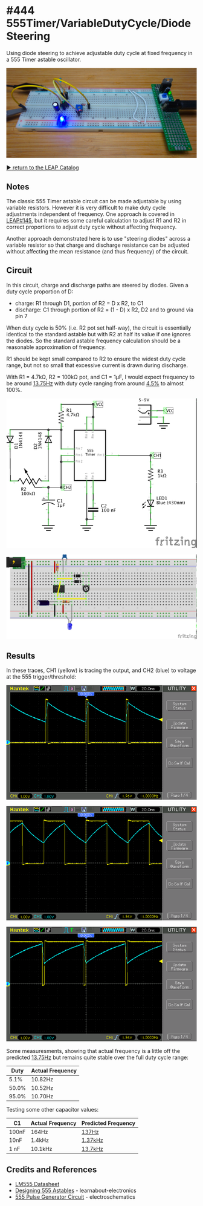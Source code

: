 # #444 555Timer/VariableDutyCycle/DiodeSteering

Using diode steering to achieve adjustable duty cycle at fixed frequency in a 555 Timer astable oscillator.

![Build](./assets/DiodeSteering_build.jpg?raw=true)

[:arrow_forward: return to the LEAP Catalog](https://leap.tardate.com)

## Notes

The classic 555 Timer astable circuit can be made adjustable by using variable resistors. However it is very difficult
to make duty cycle adjustments independent of frequency. One approach is covered in [LEAP#145](../), but it requires some
careful calculation to adjust R1 and R2 in correct proportions to adjust duty cycle without affecting frequency.

Another approach demonstrated here is to use "steering diodes" across a variable resistor so that charge and discharge resistance can be adjusted
without affecting the mean resistance (and thus frequency) of the circuit.

## Circuit

In this circuit, charge and discharge paths are steered by diodes. Given a duty cycle proportion of D:

* charge: R1 through D1, portion of R2 = D x R2, to C1
* discharge: C1 through portion of R2 = (1 - D) x R2, D2 and to ground via pin 7

When duty cycle is 50% (i.e. R2 pot set half-way), the circuit is essentially identical to the standard astable but with R2 at half its value
if one ignores the diodes. So the standard astable frequency calculation should be a reasonable approximation of frequency.

R1 should be kept small compared to R2 to ensure the widest duty cycle range, but not so small that excessive current is drawn during discharge.

With R1 = 4.7kΩ, R2 = 100kΩ pot, and C1 = 1µF, I would expect frequency to be around
[13.75Hz](https://visual555.tardate.com/?mode=astable&r1=4.7&r2=50&c=1) with duty cycle ranging from
around [4.5%](https://www.wolframalpha.com/input/?i=52.245*2+-+100) to almost 100%.

![Schematic](./assets/DiodeSteering_schematic.jpg?raw=true)

![Breadboard](./assets/DiodeSteering_bb.jpg?raw=true)


## Results

In these traces, CH1 (yellow) is tracing the output, and CH2 (blue) to voltage at the 555 trigger/threshold:

![scope_05pc](./assets/scope_05pc.gif?raw=true)

![scope_50pc](./assets/scope_50pc.gif?raw=true)

![scope_95pc](./assets/scope_95pc.gif?raw=true)


Some measuresments, showing that actual frequency is a little off the predicted [13.75Hz](https://visual555.tardate.com/?mode=astable&r1=4.7&r2=50&c=1) but remains quite stable over the full duty cycle range:

| Duty  | Actual Frequency |
|-------|------------------|
| 5.1%  | 10.82Hz          |
| 50.0% | 10.52Hz          |
| 95.0% | 10.70Hz          |


Testing some other capacitor values:

| C1    | Actual Frequency | Predicted Frequency |
|-------|------------------|---------------------|
| 100nF | 164Hz          | [137Hz](https://visual555.tardate.com/?mode=astable&r1=4.7&r2=50&c=0.1) |
| 10nF  | 1.4kHz         | [1.37kHz](https://visual555.tardate.com/?mode=astable&r1=4.7&r2=50&c=0.01) |
| 1 nF  | 10.1kHz        | [13.7kHz](https://visual555.tardate.com/?mode=astable&r1=4.7&r2=50&c=0.001) |

## Credits and References
* [LM555 Datasheet](http://www.futurlec.com/Linear/LM555CN.shtml)
* [Designing 555 Astables](http://www.learnabout-electronics.org/Oscillators/osc44.php) - learnabout-electronics
* [555 Pulse Generator Circuit](https://www.electroschematics.com/5834/pulse-generator-with-555/) - electroschematics
